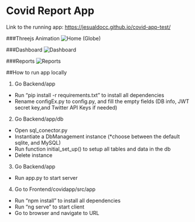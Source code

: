 # Covid Report App

Link to the running app: https://jesualdocc.github.io/covid-app-test/

###Threejs Animation
![Home (Globe)](https://user-images.githubusercontent.com/46726672/106687404-48b9e780-6589-11eb-87fd-0d03337d4504.jpg)

###Dashboard
![Dashboard](https://user-images.githubusercontent.com/46726672/106687496-72730e80-6589-11eb-9265-ccf1c2ebf2f2.jpg)

###Reports
![Reports](https://user-images.githubusercontent.com/46726672/106687508-7868ef80-6589-11eb-8944-3b7887711fa3.jpg)

##How to run app locally

1) Go Backend/app
* Run “pip install -r requirements.txt” to install all dependencies
* Rename configEx.py to config.py, and fill the empty fields (DB info, JWT secret key,and Twitter API Keys if needed)
2) Go Backend/app/db
* Open sql_conector.py
* Instantiate a DbManagement instance (*choose between the default sqlite, and MySQL)
* Run function initial_set_up() to setup all tables and data in the db
* Delete instance
3) Go Backend/app
* Run app.py to start server
4) Go to Frontend/covidapp/src/app
* Run “npm install” to install all dependencies
* Run “ng serve” to start client
* Go to browser and navigate to URL
